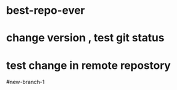 # best-repo-ever
# change version , test git status
# test change in remote repostory

#new-branch-1